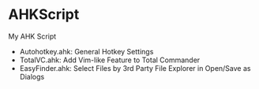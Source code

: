 AHKScript
=========

My AHK Script

*	Autohotkey.ahk: General Hotkey Settings
*	TotalVC.ahk: Add Vim-like Feature to Total Commander
*	EasyFinder.ahk: Select Files by 3rd Party File Explorer in Open/Save as Dialogs
